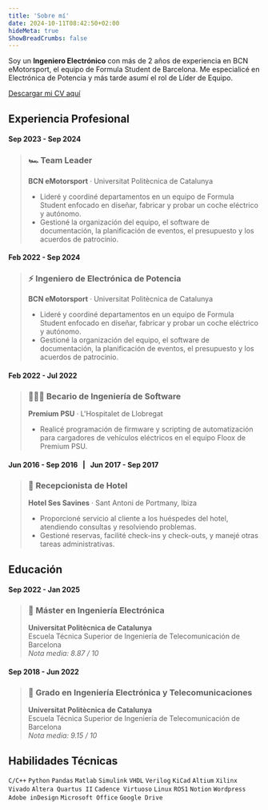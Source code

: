 ```yaml
---
title: 'Sobre mí'
date: 2024-10-11T08:42:50+02:00
hideMeta: true
ShowBreadCrumbs: false
---
```


Soy un **Ingeniero Electrónico** con más de 2 años de experiencia en BCN eMotorsport, el equipo de Formula Student de Barcelona. Me especialicé en Electrónica de Potencia y más tarde asumí el rol de Líder de Equipo.

[Descargar mi CV aquí](cv_XicuMarí.pdf)

## Experiencia Profesional

#### Sep 2023 - Sep 2024
> ### 🏎️ Team Leader
> **BCN eMotorsport** · Universitat Politècnica de Catalunya 
> - Lideré y coordiné departamentos en un equipo de Formula Student enfocado en diseñar, fabricar y probar un coche eléctrico y autónomo.
> - Gestioné la organización del equipo, el software de documentación, la planificación de eventos, el presupuesto y los acuerdos de patrocinio.

#### Feb 2022 - Sep 2024
> ### ⚡ Ingeniero de Electrónica de Potencia
> **BCN eMotorsport** · Universitat Politècnica de Catalunya 
> - Lideré y coordiné departamentos en un equipo de Formula Student enfocado en diseñar, fabricar y probar un coche eléctrico y autónomo.
> - Gestioné la organización del equipo, el software de documentación, la planificación de eventos, el presupuesto y los acuerdos de patrocinio.

#### Feb 2022 - Jul 2022
> ### 🧑🏻‍💻 Becario de Ingeniería de Software
> **Premium PSU** · L'Hospitalet de Llobregat
> - Realicé programación de firmware y scripting de automatización para cargadores de vehículos eléctricos en el equipo Floox de Premium PSU.

#### Jun 2016 - Sep 2016 &nbsp; | &nbsp; Jun 2017 - Sep 2017
> ### 🏨 Recepcionista de Hotel
> **Hotel Ses Savines** · Sant Antoni de Portmany, Ibiza
> - Proporcioné servicio al cliente a los huéspedes del hotel, atendiendo consultas y resolviendo problemas.
> - Gestioné reservas, facilité check-ins y check-outs, y manejé otras tareas administrativas.

## Educación

#### Sep 2022 - Jan 2025
> ### 📃 Máster en Ingeniería Electrónica
> **Universitat Politècnica de Catalunya** \
> Escuela Técnica Superior de Ingeniería de Telecomunicación de Barcelona \
> *Nota media: 8.87 / 10*

#### Sep 2018 - Jun 2022
> ### 📃 Grado en Ingeniería Electrónica y Telecomunicaciones
> **Universitat Politècnica de Catalunya** \
> Escuela Técnica Superior de Ingeniería de Telecomunicación de Barcelona \
> *Nota media: 9.15 / 10*

## Habilidades Técnicas

`C/C++` `Python` `Pandas` `Matlab` `Simulink` `VHDL` `Verilog` `KiCad` `Altium` `Xilinx Vivado` `Altera Quartus II` `Cadence Virtuoso` `Linux` `ROS1` `Notion` `Wordpress` `Adobe inDesign` `Microsoft Office` `Google Drive`